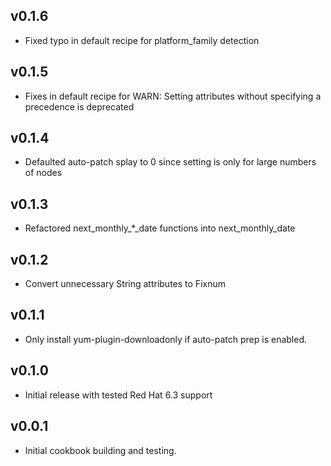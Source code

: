 ## v0.1.6

* Fixed typo in default recipe for platform_family detection

## v0.1.5

* Fixes in default recipe for WARN: Setting attributes without specifying a precedence is deprecated

## v0.1.4

* Defaulted auto-patch splay to 0 since setting is only for large numbers of
  nodes

## v0.1.3

* Refactored next_monthly_*_date functions into next_monthly_date

## v0.1.2

* Convert unnecessary String attributes to Fixnum

## v0.1.1

* Only install yum-plugin-downloadonly if auto-patch prep is enabled.

## v0.1.0

* Initial release with tested Red Hat 6.3 support

## v0.0.1

* Initial cookbook building and testing.
